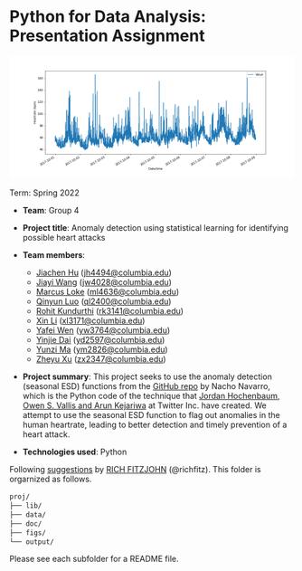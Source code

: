 # Python for Data Analysis: Presentation Assignment

<img src="figs/heartrate.png" width="700">

Term: Spring 2022

+ **Team**: Group 4
+ **Project title**: Anomaly detection using statistical learning for identifying possible heart attacks
+ **Team members**:
  + [Jiachen Hu](jh4494@columbia.edu) (jh4494@columbia.edu)
  + [Jiayi Wang](jw4028@columbia.edu) (jw4028@columbia.edu)
  + [Marcus Loke](https://www.linkedin.com/in/lokemarcus/) (ml4636@columbia.edu)
  + [Qinyun Luo](ql2400@columbia.edu) (ql2400@columbia.edu)
  + [Rohit Kundurthi](rk3141@columbia.edu) (rk3141@columbia.edu)
  + [Xin Li](xl3171@columbia.edu) (xl3171@columbia.edu)
  + [Yafei Wen](yw3764@columbia.edu) (yw3764@columbia.edu)
  + [Yinjie Dai](yd2597@columbia.edu) (yd2597@columbia.edu)
  + [Yunzi Ma](ym2826@columbia.edu) (ym2826@columbia.edu)
  + [Zheyu Xu](zx2347@columbia.edu) (zx2347@columbia.edu)

+ **Project summary**: This project seeks to use the anomaly detection (seasonal ESD) functions from the [GitHub repo](https://github.com/nachonavarro/seasonal-esd-anomaly-detection) by Nacho Navarro, which is the Python code of the technique that [Jordan Hochenbaum, Owen S. Vallis and Arun Kejariwa](https://arxiv.org/pdf/1704.07706.pdf) at Twitter Inc. have created. We attempt to use the seasonal ESD function to flag out anomalies in the human heartrate, leading to better detection and timely prevention of a heart attack.

+ **Technologies used**: Python

Following [suggestions](http://nicercode.github.io/blog/2013-04-05-projects/) by [RICH FITZJOHN](http://nicercode.github.io/about/#Team) (@richfitz). This folder is orgarnized as follows.

```
proj/
├── lib/
├── data/
├── doc/
├── figs/
└── output/
```

Please see each subfolder for a README file.
